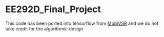# EE292D_Final_Project

This code has been ported into tensorflow from [MobiVSR](https://github.com/midas-research/mobile-vsr) and we do not take credit for the algorithmic design
